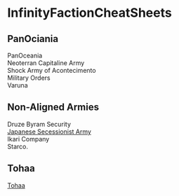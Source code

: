 # InfinityFactionCheatSheets

## PanOciania

PanOceania  
Neoterran Capitaline Army  
Shock Army of Acontecimento  
Military Orders  
Varuna  

## Non-Aligned Armies

Druze Byram Security  
[Japanese Secessionist Army](./NAA/JSA.md)  
Ikari Company  
Starco.  

## Tohaa

[Tohaa](./Tohaa/Tohaa.md)